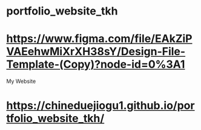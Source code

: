 # portfolio_website_tkh

# https://www.figma.com/file/EAkZiPVAEehwMiXrXH38sY/Design-File-Template-(Copy)?node-id=0%3A1

My Website
# https://chineduejiogu1.github.io/portfolio_website_tkh/